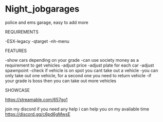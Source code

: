 # Night_jobgarages

police and ems garage, easy to add more

REQUIREMENTS

-ESX-legacy
-qtarget
-nh-menu

FEATURES 

-show cars depending on your grade
-can use society money as a requirement to get vehicles
-adjust price
-adjust plate for each car
-adjust spawnpoint
-check if vehicle is on spot you cant take out a vehicle
-you can only take out one vehicle, for a second one you need to return vehicle
-if your grade is boss then you can take out more vehicles

SHOWCASE

https://streamable.com/657go1

join my discord if you need any help i can help you on my avaliable time https://discord.gg/c6pd6gMwsE